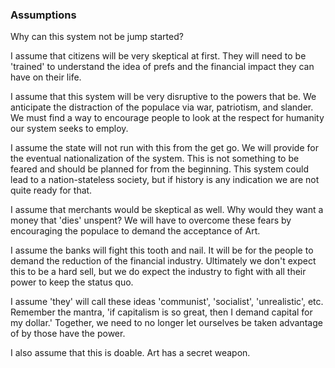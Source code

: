 ### Assumptions



Why can this system not be jump started?



I assume that citizens will be very skeptical at first. They will need to be 'trained' to understand the idea of prefs and the financial impact they can have on their life.



I assume that this system will be very disruptive to the powers that be. We anticipate the distraction of the populace via war, patriotism, and slander. We must find a way to encourage people to look at the respect for humanity our system seeks to employ.



I assume the state will not run with this from the get go. We will provide for the eventual nationalization of the system. This is not something to be feared and should be planned for from the beginning. This system could lead to a nation-stateless society, but if history is any indication we are not quite ready for that.



I assume that merchants would be skeptical as well. Why would they want a money that 'dies' unspent? We will have to overcome these fears by encouraging the populace to demand the acceptance of Art.



I assume the banks will fight this tooth and nail. It will be for the people to demand the reduction of the financial industry. Ultimately we don't expect this to be a hard sell, but we do expect the industry to fight with all their power to keep the status quo.



I assume 'they' will call these ideas 'communist', 'socialist', 'unrealistic', etc. Remember the mantra, 'if capitalism is so great, then I demand capital for my dollar.' Together, we need to no longer let ourselves be taken advantage of by those have the power.



I also assume that this is doable. Art has a secret weapon.

